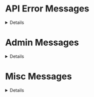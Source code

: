 <!-- Various Messages -->

# API Error Messages

<details>

`@message rx.playerdb:load`
```json
[{"text":"", "color":"gray"}, {"nbt": "playerdb.pretty_name", "storage": "rx:info", "interpret": true}, " ", {"storage": "rx:info", "nbt": "playerdb.pretty_version", "interpret": true}, " loaded"]
```

`@allay_message rx.playerdb:error/no_data`

```
{nbt="playerdb.name", storage="rx:info"} [Save Error: No rx:io data to save](#CE4257)
```

`@allay_message rx.playerdb:error/bad_uid`
```
{nbt="playerdb.name", storage="rx:info"} [Error: rx.playerdb:io player.info.uid invalid](#CE4257)
```

`@allay_message rx.playerdb:error/empty_database`
```
{nbt="playerdb.name", storage="rx:info"} [Select Error: Selection failed. No players in database to select](#CE4257)
```

`@allay_message rx.playerdb:error/impossible_uid`
```
{nbt="playerdb.name", storage="rx:info"} [Get Error: Input uid above max uid](#CE4257)
```

</details>

# Admin Messages

<details>

`@allay_message rx.playerdb:admin/impossible_uid`
```
{nbt="playerdb.name", storage="rx:info"} [Deletion Error: Input uid outside max uid](#CE4257)
```

`@allay_message rx.playerdb:admin/successful_removal`
```
{nbt="playerdb.name", storage="rx:info"} [Removal Success: Removed {nbt="players[{selected:1b}.info.name]", storage="rx.playerdb:main"}'s entry](#1DF368)

[→ Don't forget to reset their rx.pdb.has_entry score \(unless you ran admin/delete_player\)](gold)
```

`@allay_message rx.playerdb:admin/non_existent_entry`
```
{nbt="playerdb.name", storage="rx:info"} [Removal Error: Entry does not exist](#CE4257)
```

`@allay_message rx.playerdb:admin/migration/bad_input`
```
{nbt="playerdb.name", storage="rx:info"} [Migration Error: Bad input at](#CE4257) [rx.playerdb:temp admin.migrate](gold) [is empty](#CE4257)
```

`@allay_message rx.playerdb:admin/migration/acc_not_found`
```
{nbt="playerdb.name", storage="rx:info"} [Migration Error: Input UUID account not found](#CE4257)
```

`@allay_message rx.playerdb:admin/migration/success`
```
@insert = (insertion="/scoreboard players reset ")

#ALLAYDEFS

{nbt="playerdb.name", storage="rx:info"} [Migration Success:](#1DF368) {nbt="admin.migrate.old_name", storage="rx.playerdb:temp"}(gold)['s data was migrated to](#1DF368) {@s}(gold)

[→ Run ](gray) [/scoreboard players reset {nbt="admin.migrate.old_name", storage="rx.playerdb:temp"}](gold, @insert) [to complete the migration process!](gray)
```

`@allay_message rx.playerdb:admin/migration/success_to_migrated`
```
{nbt="playerdb.name", storage="rx:info"} [Migration Success:](#1DF368) {nbt="admin.migrate.old_name", storage="rx.playerdb:temp"}(gold)['s data was successfully migrated to you!](#1DF368)
```

`@allay_message rx.playerdb:admin/reset`
```
{nbt="playerdb.name", storage="rx:info"} [Reset Success: PlayerDB successfully reset](#1DF368)
```

</details>

# Misc Messages

<details>

`@allay_message rx.playerdb:api/name_change`
```
{nbt="playerdb.name", storage="rx:info"} {nbt="old_name", storage="rx.playerdb:io"}(gold) [has changed their name to](#1DF368) {@s}(gold)
```

`@allay_message rx.playerdb:upgrade/v1tov2`
```
{nbt="playerdb.name", storage="rx:info"} [Upgrade Success: PlayerDB v1 upgraded to v2](#1DF368)
```

`@allay_message rx.playerdb:upgrade/v1tov2/player`
```
{nbt="playerdb.name", storage="rx:info"} [Upgrade Success: Your data has been safely transfered :)](#1DF368)
```

</details>